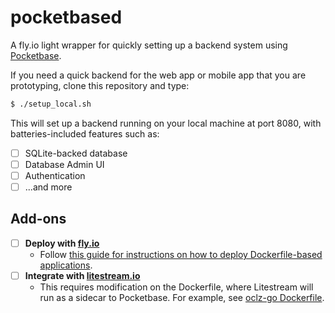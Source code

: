 # pocketbased

A fly.io light wrapper for quickly setting up a backend system using
[Pocketbase](https://pocketbase.io/).

If you need a quick backend for the web app or mobile app that you are
prototyping, clone this repository and type:

```sh
$ ./setup_local.sh
```

This will set up a backend running on your local machine at port 8080, with
batteries-included features such as:

- [ ] SQLite-backed database
- [ ] Database Admin UI
- [ ] Authentication
- [ ] ...and more

## Add-ons

- [ ] **Deploy with [fly.io](https://fly.io)**
  - Follow
    [this guide for instructions on how to deploy Dockerfile-based applications](https://fly.io/docs/languages-and-frameworks/dockerfile/).
- [ ] **Integrate with [litestream.io](https://litestream.io)**
  - This requires modification on the Dockerfile, where Litestream will run as a
    sidecar to Pocketbase. For example, see
    [oclz-go Dockerfile](https://github.com/nmcapule/oclz-go/blob/development/Dockerfile).
